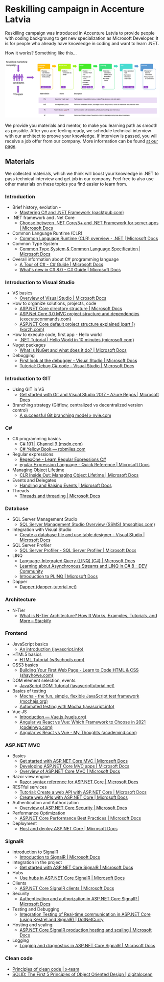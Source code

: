 # Reskilling campaign in Accenture Latvia

Reskilling campaign was introduced in Accenture Latvia to provide people with coding backgroung to get new specialization as Microsoft Developer. It is for people who already have knowledge in coding and want to learn .NET.

How it works? Something like this...

![Accenture Latvia reskilling process](reskilling_campaign.PNG)

We provide you materials and mentor, to make you learning path as smooth as possible. After you are feeling ready, we schedule technical interview with our architect to proove your knowledge. If interview is passed, you will receive a job offer from our company. More information can be found [at our page](https://my.accenture.lv/jobs/5f0dadaf022d73000c162cc2).

## Materials

We collected materials, which we think will boost your knowledge in .NET to pass technical interview and get job in our company. Feel free to also use other materials on these topics you find easier to learn from.

### Introduction
* Brief history, evolution -  
  * [Mastering C# and .NET Framework (packtpub.com)](https://subscription.packtpub.com/book/application_development/9781785884375/1/ch01lvl1sec09/the-evolution-of-net)
* .NET framework and .Net Core 
  * [Choose between .NET Core/5+ and .NET Framework for server apps | Microsoft Docs](https://docs.microsoft.com/en-us/dotnet/standard/choosing-core-framework-server)
* Common Language Runtime (CLR) 
  * [Common Language Runtime (CLR) overview - .NET | Microsoft Docs](https://docs.microsoft.com/en-us/dotnet/standard/clr)
* Common Type System  
  * [Common Type System & Common Language Specification | Microsoft Docs](https://docs.microsoft.com/en-us/dotnet/standard/common-type-system) 
* Overall information about C# programming language 
  * [A Tour of C# - C# Guide | Microsoft Docs](https://docs.microsoft.com/en-us/dotnet/csharp/tour-of-csharp/)
  * [What's new in C# 8.0 - C# Guide | Microsoft Docs](https://docs.microsoft.com/en-us/dotnet/csharp/whats-new/csharp-8)
   
### Introduction to Visual Studio 
* VS basics
  * [Overview of Visual Studio | Microsoft Docs](https://docs.microsoft.com/en-us/visualstudio/get-started/visual-studio-ide?view=vs-2019)
* How to organize solutions, projects, code 
  * [ASP.NET Core directory structure | Microsoft Docs](https://docs.microsoft.com/en-us/aspnet/core/host-and-deploy/directory-structure?view=aspnetcore-3.1)
  * [ASP.Net Core 3.0 MVC project structure and dependencies (executecommands.com)](https://executecommands.com/asp-net-core-3-0-mvc-project-structure/)
  * [ASP.NET Core default project structure explained (part 1) (korzh.com)](https://korzh.com/blog/asp-net-core-project-structure-explained-part1)
* How to execute code, first app - Hello world 
  * [.NET Tutorial | Hello World in 10 minutes (microsoft.com)](https://dotnet.microsoft.com/learn/dotnet/hello-world-tutorial/intro)
* Nuget packages 
  * [What is NuGet and what does it do? | Microsoft Docs](https://docs.microsoft.com/en-us/nuget/what-is-nuget)
* Debugging
  * [First look at the debugger - Visual Studio | Microsoft Docs](https://docs.microsoft.com/en-us/visualstudio/debugger/debugger-feature-tour?view=vs-2019)
  * [Tutorial: Debug C# code - Visual Studio | Microsoft Docs](https://docs.microsoft.com/en-us/visualstudio/get-started/csharp/tutorial-debugger?toc=%2Fvisualstudio%2Fdebugger%2Ftoc.json&view=vs-2019)

### Introduction to GIT 
* Using GIT in VS  
  * [Get started with Git and Visual Studio 2017 - Azure Repos | Microsoft Docs](https://docs.microsoft.com/en-us/azure/devops/repos/git/gitquickstart?view=azure-devops&tabs=visual-studio) 
* Branching strategy (Gitflow, centralized vs decentralized version control) 
  * [A successful Git branching model » nvie.com](https://nvie.com/posts/a-successful-git-branching-model/) 

### C# 
* C# programming basics
  * [C# 101 | Channel 9 (msdn.com)](https://channel9.msdn.com/Series/CSharp-101/?WT.mc_id=Educationalcsharp-c9-scottha)
  * [C# Yellow Book — robmiles.com](https://www.robmiles.com/c-yellow-book/)
* Regular expressions 
  * [RegexOne - Learn Regular Expressions C#](https://regexone.com/references/csharp)
  * [egular Expression Language - Quick Reference | Microsoft Docs](https://docs.microsoft.com/en-us/dotnet/standard/base-types/regular-expression-language-quick-reference)
* Managing Object Lifetime 
  * [CLR Inside Out: Managing Object Lifetime | Microsoft Docs](https://docs.microsoft.com/en-us/archive/msdn-magazine/2007/november/clr-inside-out-managing-object-lifetime)
* Events and Delegates 
  * [Handling and Raising Events | Microsoft Docs](https://docs.microsoft.com/en-us/dotnet/standard/events/) 
* Threads 
  * [Threads and threading | Microsoft Docs](https://docs.microsoft.com/en-us/dotnet/standard/threading/threads-and-threading) 

### Database 
* SQL Server Management Studio 
  * [SQL Server Management Studio Overview (SSMS) (mssqltips.com)](https://www.mssqltips.com/sqlservertutorial/9268/sql-server-management-studio-overview-ssms/)
* Integration with Visual Studio 
  * [Create a database file and use table designer - Visual Studio | Microsoft Docs](https://docs.microsoft.com/en-us/visualstudio/data-tools/create-a-sql-database-by-using-a-designer?view=vs-2019) 
* SQL Server Profiler 
  * [SQL Server Profiler - SQL Server Profiler | Microsoft Docs](https://docs.microsoft.com/en-us/sql/tools/sql-server-profiler/sql-server-profiler?view=sql-server-ver15)
* LINQ 
  * [Language-Integrated Query (LINQ) (C#) | Microsoft Docs](https://docs.microsoft.com/en-us/dotnet/csharp/programming-guide/concepts/linq/)
  * [Learning about Asynchronous Streams and LINQ in C# 8 - DEV Community](https://dev.to/dotnet/learning-about-asynchronous-streams-and-linq-in-c-8-34fp)
  * [Introduction to PLINQ | Microsoft Docs](https://docs.microsoft.com/en-us/dotnet/standard/parallel-programming/introduction-to-plinq)
* Dapper 
  * [Dapper (dapper-tutorial.net)](https://dapper-tutorial.net/dapper)

### Architecture 
* N-Tier 
  * [What is N-Tier Architecture? How It Works, Examples, Tutorials, and More – Stackify](https://stackify.com/n-tier-architecture/)   
   
### Frontend 
* JavaScript basics 
  * [An introduction (javascript.info)](https://javascript.info/getting-started)
* HTML5 basics 
  * [HTML Tutorial (w3schools.com)](https://www.w3schools.com/HTML/)
* CSS3 basics 
  * [Building Your First Web Page - Learn to Code HTML & CSS (shayhowe.com)](https://learn.shayhowe.com/html-css/building-your-first-web-page/)
* DOM element selection, events 
  * [JavaScript DOM Tutorial (javascripttutorial.net)](https://www.javascripttutorial.net/javascript-dom/)
* Basics of testing 
  * [Mocha - the fun, simple, flexible JavaScript test framework (mochajs.org)](https://mochajs.org/#getting-started)
  * [Automated testing with Mocha (javascript.info)](https://javascript.info/testing-mocha)
* Vue JS 
  * [Introduction — Vue.js (vuejs.org)](https://vuejs.org/v2/guide/)
  * [Angular vs React vs Vue: Which Framework to Choose in 2021 (codeinwp.com)](https://www.codeinwp.com/blog/angular-vs-vue-vs-react/) 
  * [Angular vs React vs Vue - My Thoughts (academind.com)](https://academind.com/tutorials/angular-vs-react-vs-vue-my-thoughts/)

### ASP.NET MVC 
* Basics 
  * [Get started with ASP.NET Core MVC | Microsoft Docs](https://docs.microsoft.com/en-us/aspnet/core/tutorials/first-mvc-app/start-mvc?view=aspnetcore-3.1&tabs=visual-studio)
  * [Developing ASP.NET Core MVC apps | Microsoft Docs](https://docs.microsoft.com/en-us/dotnet/architecture/modern-web-apps-azure/develop-asp-net-core-mvc-apps#deployment) 
  * [Overview of ASP.NET Core MVC | Microsoft Docs](https://docs.microsoft.com/en-us/aspnet/core/mvc/overview?view=aspnetcore-3.1)
* Razor view engine 
  * [Razor syntax reference for ASP.NET Core | Microsoft Docs](https://docs.microsoft.com/en-us/aspnet/core/mvc/views/razor?view=aspnetcore-3.1)
* RESTful services 
  * [Tutorial: Create a web API with ASP.NET Core | Microsoft Docs](https://docs.microsoft.com/en-us/aspnet/core/tutorials/first-web-api?view=aspnetcore-3.1&tabs=visual-studio)
  * [Create web APIs with ASP.NET Core | Microsoft Docs](https://docs.microsoft.com/en-us/aspnet/core/web-api/?view=aspnetcore-3.1)
* Authentication and Authorization 
  * [Overview of ASP.NET Core Security | Microsoft Docs](https://docs.microsoft.com/en-us/aspnet/core/security/?view=aspnetcore-3.1)
* Performance Optimization 
  * [ASP.NET Core Performance Best Practices | Microsoft Docs](https://docs.microsoft.com/en-us/aspnet/core/performance/performance-best-practices?view=aspnetcore-3.1)
* Deployment 
  * [Host and deploy ASP.NET Core | Microsoft Docs](https://docs.microsoft.com/en-us/aspnet/core/host-and-deploy/?view=aspnetcore-3.1)

### SignalR 
* Introduction to SignalR 
  * [Introduction to SignalR | Microsoft Docs](https://docs.microsoft.com/en-us/aspnet/signalr/overview/getting-started/introduction-to-signalr)
* Integration in the project 
  * [Get started with ASP.NET Core SignalR | Microsoft Docs](https://docs.microsoft.com/en-us/aspnet/core/tutorials/signalr?tabs=visual-studio&view=aspnetcore-3.1)
* Hubs 
  * [Use hubs in ASP.NET Core SignalR | Microsoft Docs](https://docs.microsoft.com/en-us/aspnet/core/signalr/hubs?view=aspnetcore-3.1)
* Clients 
  * [ASP.NET Core SignalR clients | Microsoft Docs](https://docs.microsoft.com/en-us/aspnet/core/signalr/client-features?view=aspnetcore-3.1)
* Security 
  * [Authentication and authorization in ASP.NET Core SignalR | Microsoft Docs](https://docs.microsoft.com/en-us/aspnet/core/signalr/authn-and-authz?view=aspnetcore-3.1)
* Testing and Debugging 
  * [Integration Testing of Real-time communication in ASP.NET Core (using Kestrel and SignalR) | DotNetCurry](https://www.dotnetcurry.com/aspnet-core/1519/integration-testing-signalr-kestrel)
* Hosting and scaling 
  * [ASP.NET Core SignalR production hosting and scaling | Microsoft Docs ](https://docs.microsoft.com/en-us/aspnet/core/signalr/scale?view=aspnetcore-3.1)
* Logging 
  * [Logging and diagnostics in ASP.NET Core SignalR | Microsoft Docs](https://docs.microsoft.com/en-us/aspnet/core/signalr/diagnostics?view=aspnetcore-3.1)
 
### Clean code 
  * [Principles of clean code | x-team](https://x-team.com/blog/principles-clean-code/)
  * [SOLID: The First 5 Principles of Object Oriented Design | digitalocean ](https://www.digitalocean.com/community/conceptual_articles/s-o-l-i-d-the-first-five-principles-of-object-oriented-design)

 
